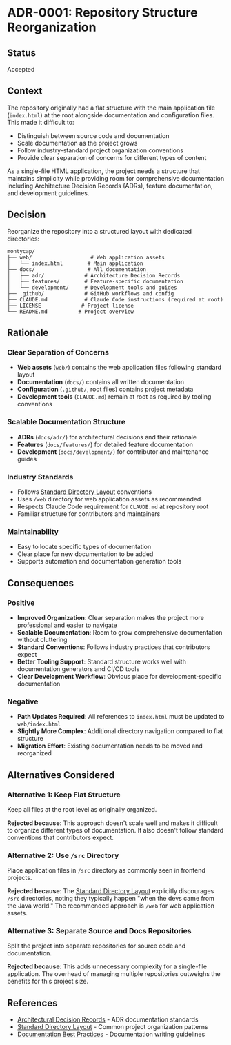 # ADR-0001: Repository Structure Reorganization

## Status

Accepted

## Context

The repository originally had a flat structure with the main application file (`index.html`) at the root alongside documentation and configuration files. This made it difficult to:

- Distinguish between source code and documentation
- Scale documentation as the project grows
- Follow industry-standard project organization conventions
- Provide clear separation of concerns for different types of content

As a single-file HTML application, the project needs a structure that maintains simplicity while providing room for comprehensive documentation including Architecture Decision Records (ADRs), feature documentation, and development guidelines.

## Decision

Reorganize the repository into a structured layout with dedicated directories:

```text
montycap/
├── web/                   # Web application assets
│   └── index.html        # Main application
├── docs/                 # All documentation
│   ├── adr/             # Architecture Decision Records
│   ├── features/        # Feature-specific documentation
│   └── development/     # Development tools and guides
├── .github/             # GitHub workflows and config
├── CLAUDE.md            # Claude Code instructions (required at root)
├── LICENSE             # Project license
└── README.md          # Project overview
```

## Rationale

### Clear Separation of Concerns

- **Web assets** (`web/`) contains the web application files following standard layout
- **Documentation** (`docs/`) contains all written documentation
- **Configuration** (`.github/`, root files) contains project metadata
- **Development tools** (`CLAUDE.md`) remain at root as required by tooling conventions

### Scalable Documentation Structure

- **ADRs** (`docs/adr/`) for architectural decisions and their rationale
- **Features** (`docs/features/`) for detailed feature documentation
- **Development** (`docs/development/`) for contributor and maintenance guides

### Industry Standards

- Follows [Standard Directory Layout](https://github.com/golang-standards/project-layout) conventions
- Uses `/web` directory for web application assets as recommended
- Respects Claude Code requirement for `CLAUDE.md` at repository root
- Familiar structure for contributors and maintainers

### Maintainability

- Easy to locate specific types of documentation
- Clear place for new documentation to be added
- Supports automation and documentation generation tools

## Consequences

### Positive

- **Improved Organization**: Clear separation makes the project more professional and easier to navigate
- **Scalable Documentation**: Room to grow comprehensive documentation without cluttering
- **Standard Conventions**: Follows industry practices that contributors expect
- **Better Tooling Support**: Standard structure works well with documentation generators and CI/CD tools
- **Clear Development Workflow**: Obvious place for development-specific documentation

### Negative

- **Path Updates Required**: All references to `index.html` must be updated to `web/index.html`
- **Slightly More Complex**: Additional directory navigation compared to flat structure
- **Migration Effort**: Existing documentation needs to be moved and reorganized

## Alternatives Considered

### Alternative 1: Keep Flat Structure

Keep all files at the root level as originally organized.

**Rejected because**: This approach doesn't scale well and makes it difficult to organize different types of documentation. It also doesn't follow standard conventions that contributors expect.

### Alternative 2: Use `/src` Directory

Place application files in `/src` directory as commonly seen in frontend projects.

**Rejected because**: The [Standard Directory Layout](https://github.com/golang-standards/project-layout) explicitly discourages `/src` directories, noting they typically happen "when the devs came from the Java world." The recommended approach is `/web` for web application assets.

### Alternative 3: Separate Source and Docs Repositories

Split the project into separate repositories for source code and documentation.

**Rejected because**: This adds unnecessary complexity for a single-file application. The overhead of managing multiple repositories outweighs the benefits for this project size.

## References

- [Architectural Decision Records](https://adr.github.io/) - ADR documentation standards
- [Standard Directory Layout](https://github.com/golang-standards/project-layout) - Common project organization patterns
- [Documentation Best Practices](https://www.writethedocs.org/guide/index.html) - Documentation writing guidelines
